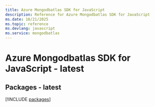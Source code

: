 ```yaml
---
title: Azure Mongodbatlas SDK for JavaScript
description: Reference for Azure Mongodbatlas SDK for JavaScript
ms.date: 10/21/2025
ms.topic: reference
ms.devlang: javascript
ms.service: mongodbatlas
---
```

# Azure Mongodbatlas SDK for JavaScript - latest
## Packages - latest
[!INCLUDE [packages](mongodbatlas-index.md)]